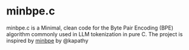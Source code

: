 # minbpe.c

minbpe.c is a Minimal, clean code for the Byte Pair Encoding (BPE) algorithm commonly used in LLM tokenization in pure C.
The project is inspired by [minbpe](https://github.com/karpathy/minbpe/tree/master) by @kapathy

